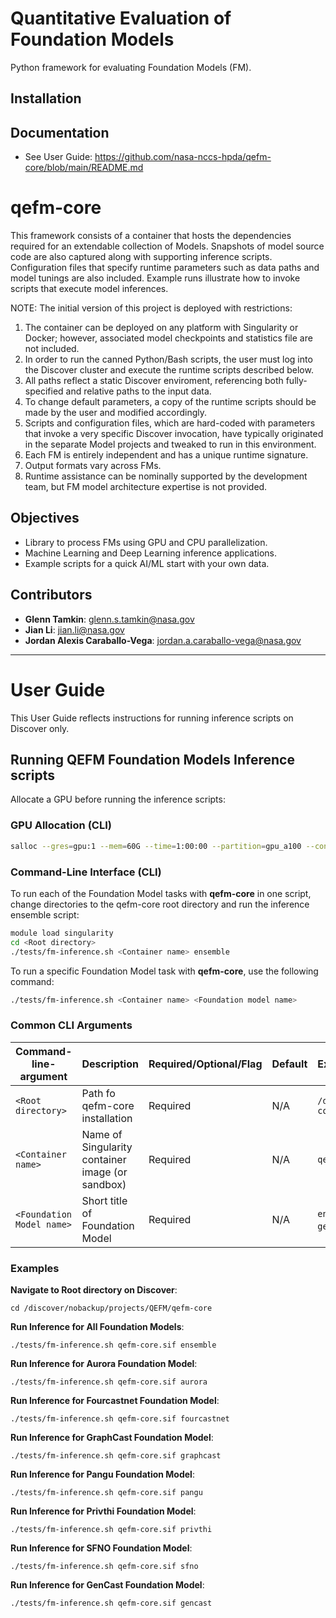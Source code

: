 # Quantitative Evaluation of Foundation Models

Python framework for evaluating Foundation Models (FM).  
## Installation



## Documentation

- See User Guide: https://github.com/nasa-nccs-hpda/qefm-core/blob/main/README.md

# qefm-core

This framework consists of a container that hosts the dependencies required for an extendable collection of Models.  Snapshots of model source code are also captured along with supporting inference scripts.  Configuration files that specify runtime parameters such as data paths and model tunings are also included.  Example runs illustrate how to invoke scripts that execute model inferences.

NOTE:  The initial version of this project is deployed with restrictions:
1) The container can be deployed on any platform with Singularity or Docker; however, associated model checkpoints and statistics file are not included.
3) In order to run the canned Python/Bash scripts, the user must log into the Discover cluster and execute the runtime scripts described below.
4) All paths reflect a static Discover enviroment, referencing both fully-specified and relative paths to the input data.
5) To change default parameters, a copy of the runtime scripts should be made by the user and modified accordingly.
6) Scripts and configuration files, which are hard-coded with parameters that invoke a very specific Discover invocation, have typically originated in the separate Model projects and tweaked to run in this environment.
7) Each FM is entirely independent and has a unique runtime signature.
8) Output formats vary across FMs.
9) Runtime assistance can be nominally supported by the development team, but FM model architecture expertise is not provided.

## Objectives

- Library to process FMs using GPU and CPU parallelization.
- Machine Learning and Deep Learning inference applications.
- Example scripts for a quick AI/ML start with your own data.

## Contributors

- **Glenn Tamkin**: [glenn.s.tamkin@nasa.gov](mailto:glenn.s.tamkin@nasa.gov)
- **Jian Li**: [jian.li@nasa.gov](mailto:jian.li@nasa.gov)
- **Jordan Alexis Caraballo-Vega**: [jordan.a.caraballo-vega@nasa.gov](mailto:jordan.a.caraballo-vega@nasa.gov)
---
# <b> User Guide </b>

This User Guide reflects instructions for running inference scripts on Discover only.

## <b> Running QEFM Foundation Models Inference scripts </b>

Allocate a GPU before running the inference scripts:

### <b> GPU Allocation (CLI) </b>

```bash
salloc --gres=gpu:1 --mem=60G --time=1:00:00 --partition=gpu_a100 --constraint=rome --ntasks-per-node=1 --cpus-per-task=10
```

### <b> Command-Line Interface (CLI) </b>

To run each of the Foundation Model tasks with **qefm-core** in one script, change directories to the qefm-core root directory and run the inference ensemble script:

```bash
module load singularity
cd <Root directory>
./tests/fm-inference.sh <Container name> ensemble
```

To run a specific Foundation Model task with **qefm-core**, use the following command:

```bash
./tests/fm-inference.sh <Container name> <Foundation model name> 
```

### <b> Common CLI Arguments </b>
| Command-line-argument | Description                                         |Required/Optional/Flag | Default  | Example                                                                                  |
| --------------------- |:----------------------------------------------------|:---------|:---------|:-----------------------------------------------------------------------------------------|
| `<Root directory>`                  | Path fo qefm-core installation                                | Required | N/A      | `/discover/nobackup/projects/QEFM/qefm-core`                                             |
| `<Container name>`                  | Name of Singularity container image (or sandbox)                                | Required | N/A      | `qefm-core.sif`                                                                          |
| `<Foundation Model name>`                  | Short title of Foundation Model                               | Required | N/A      | `ensemble`, `aurora`, `fourcastnet`, `graphcast`, `gencast` `pangu`, `privthi` , `sfno` |

### <b> Examples </b>

**Navigate to Root directory on Discover**:
```shell
cd /discover/nobackup/projects/QEFM/qefm-core
```
**Run Inference for **All** Foundation Models**:
```shell
./tests/fm-inference.sh qefm-core.sif ensemble
```
**Run Inference for Aurora Foundation Model**:
```shell
./tests/fm-inference.sh qefm-core.sif aurora
```
**Run Inference for Fourcastnet Foundation Model**:
```shell
./tests/fm-inference.sh qefm-core.sif fourcastnet
```
**Run Inference for GraphCast Foundation Model**:
```shell
./tests/fm-inference.sh qefm-core.sif graphcast
```
**Run Inference for Pangu Foundation Model**:
```shell
./tests/fm-inference.sh qefm-core.sif pangu
```
**Run Inference for Privthi Foundation Model**:
```shell
./tests/fm-inference.sh qefm-core.sif privthi
```
**Run Inference for SFNO Foundation Model**:
```shell
./tests/fm-inference.sh qefm-core.sif sfno
```
**Run Inference for GenCast Foundation Model**:
```shell
./tests/fm-inference.sh qefm-core.sif gencast
```

